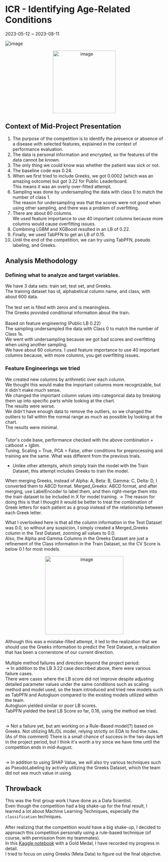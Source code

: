 # ICR - Identifying Age-Related Conditions
2023-05-12 ~ 2023-08-11

![image](https://github.com/jasonheesanglee/kaggle/assets/123557477/5924192b-61cd-4681-974a-bf96376cff7b)
<p align="center">
    <img width="200" alt="image" src="https://github.com/jasonheesanglee/kaggle/assets/123557477/5d589558-286d-4623-831b-bdf3f9b5d3ee">
</p>

## Context of Mid-Project Presentation
1. The purpose of the competition is to identify the presence or absence of a disease with selected features, explained in the context of performance evaluation.
2. The data is personal information and encrypted, so the features of the data cannot be known.
3. The only thing we could know was whether the patient was sick or not.
4. The baseline code was 0.24.
5. When we first tried to include Greeks, we got 0.0002 (which was an amazing outcome) but got 3.22 for Public Leaderboard.<br> This means it was an overly over-fitted attempt.
6. Sampling was done by undersampling the data with class 0 to match the number of class 1.<br> The reason for undersampling was that the scores were not good when using other sampling, and there was a problem of overfitting.
7. There are about 60 columns.<br>We used feature importance to use 40 important columns because more columns would cause overfitting issues.
8. Combining LGBM and XGBoost resulted in an LB of 0.22.<br>
9. Finally, we used TabPFN to get an LB of 0.15.
10. Until the end of the competition, we can try using TabPFN, pseudo labeling, and Greeks.

## Analysis Methodology
### Defining what to analyze and target variables.<br>
We have 3 data sets: train set, test set, and Greeks.<br>
The training dataset has id, alphabetical column name, and class, with about 600 data.<br><br>
The test set is filled with zeros and is meaningless.<br>
The Greeks provided conditional information about the train.<br><br>
Based on feature engineering (Public LB 0.22)<br>
The sampling undersampled the data with Class 0 to match the number of Class 1s.<br>
We went with undersampling because we got bad scores and overfitting when using another sampling.<br>
We have about 60 columns. I used feature importance to use 40 important columns because, with more columns, you get overfitting issues.<br>


### Feature Engineerings we tried
We created new columns by arithmetic over each column.<br>We thought this would make the important columns more recognizable, but it didn't make much sense.<br>
We changed the important column values into categorical data by breaking them up into specific parts while looking at the chart.<br>The results were worse.<br>
We didn't have enough data to remove the outliers, so we changed the outliers to fall within the normal range as much as possible by looking at the chart.<br>The results were minimal.

###
Tutor's code base, performance checked with the above combination + catboost + lgbm.<br>
Tuning, Scaling = True, PCA = False, other conditions for preprocessing and training are the same.
What was different from the previous trials.<br>
- Unlike other attempts, which simply train the model with the Train Dataset, this attempt includes Greeks to train the model.

When merging Greeks, instead of Alpha: A, Beta: B, Gamma: C, Delta: D, I converted them to ABCD format. 
Merged_Greeks: ABCD format, and after merging, use LabelEncoder to label them, and then right-merge them into the train dataset to be included in X for model training.
→ The reason for doing this is that I thought it would be better to treat the combination of Greek letters for each patient as a group instead of the relationship between each Greek letter.

What I overlooked here is that all the column information in the Test Dataset was 0.0, so without any suspicion, I simply created a Merged_Greeks column in the Test Dataset, zooming all values to 0.0.<br>
Also, the Alpha and Gamma Columns in the Greeks Dataset are just a refinement of the Class information in the Train Dataset, so the CV Score is below 0.1 for most models.<br>
<p align="center">
    <img width="250" alt="image" src="https://github.com/jasonheesanglee/kaggle/assets/123557477/fae5c2b6-b079-4c79-9f45-7038728dda7f">
</p>
Although this was a mistake-filled attempt, it led to the realization that we should use the Greeks information to predict the Test Dataset, a realization that has been a cornerstone of our current direction.<br><br>
Multiple method failures and direction beyond the project period:<br>
→ In addition to the LB 3.22 case described above, there were various failure cases.<br>
There were cases where the LB score did not improve despite adjusting detailed parameter values under the same conditions such as scaling method and model used, so the team introduced and tried new models such as TabPFN and Autogluon compared to the existing models utilized within the team.<br>
Autogluon yielded similar or poor LB scores.<br>
TabPFN yielded the best LB Score so far, 0.16, using the method we tried.<br><br>

→ Not a failure yet, but am working on a Rule-Based model(?) based on Greeks.
Not utilizing ML/DL model, relying strictly on EDA to find the rules.<br>
(As of this comment) There is a small chance of success in the two days left in the project period, but I think it's worth a try since we have time until the competition ends in mid-August.<br><br>

→ In addition to using SHAP Value, we will also try various techniques such as PseudoLabeling by actively utilizing the Greeks Dataset, which the team did not see much value in using.<br>

## Throwback
This was the first group work I have done as a Data Scientist.<br>
Even though the competition had a big shake-up for the final result, I learned a lot about Machine Learning Techniques, especially the `classification` techniques.<br><br>
After realizing that the competition would have a big shake-up, I decided to approach this competition personally using a rule-based technique (of course, with permission from my teammates).<br>
In this [Kaggle notebook](https://www.kaggle.com/code/jasonheesanglee/updated-beginner-eda-on-greeks) with a Gold Medal, I have recorded my progress in detail.<br>
I tried to focus on using Greeks (Meta Data) to figure out the final objective.<br>
<br>
